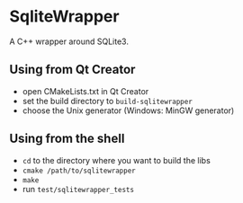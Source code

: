 SqliteWrapper
=============

A C++ wrapper around SQLite3.

Using from Qt Creator
---------------------

* open CMakeLists.txt in Qt Creator
* set the build directory to `build-sqlitewrapper`
* choose the Unix generator (Windows: MinGW generator)


Using from the shell
--------------------

* `cd` to the directory where you want to build the libs
* `cmake /path/to/sqlitewrapper`
* `make`
* run `test/sqlitewrapper_tests`